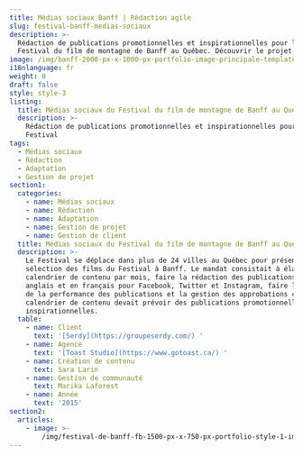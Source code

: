 ```yaml
---
title: Médias sociaux Banff | Rédaction agile
slug: festival-banff-medias-sociaux
description: >-
  Rédaction de publications promotionnelles et inspirationnelles pour le
  Festival du film de montagne de Banff au Québec. Découvrir le projet. 
image: /img/banff-2000-px-x-1000-px-portfolio-image-principale-template.png
i18nlanguage: fr
weight: 0
draft: false
style: style-3
listing:
  title: Médias sociaux du Festival du film de montagne de Banff au Québec
  description: >-
    Rédaction de publications promotionnelles et inspirationnelles pour le
    Festival
tags:
  - Médias sociaux
  - Rédaction
  - Adaptation
  - Gestion de projet
section1:
  categories:
    - name: Médias sociaux
    - name: Rédaction
    - name: Adaptation
    - name: Gestion de projet
    - name: Gestion de client
  title: Médias sociaux du Festival du film de montagne de Banff au Québec
  description: >-
    Le Festival se déplace dans plus de 24 villes au Québec pour présenter une
    sélection des films du Festival à Banff. Le mandat consistait à élaborer un
    calendrier de contenu par mois, faire la rédaction des publications en
    anglais et en français pour Facebook, Twitter et Instagram, faire l’analyse
    de la performance des publications et la gestion des approbations client. Le
    calendrier de contenu devait prévoir des publications promotionnelles et
    inspirationnelles.
  table:
    - name: Client
      text: '[Serdy](https://groupeserdy.com/) '
    - name: Agence
      text: '[Toast Studio](https://www.gotoast.ca/) '
    - name: Création de contenu
      text: Sara Larin
    - name: Gestion de communauté
      text: Marika Laforest
    - name: Année
      text: '2015'
section2:
  articles:
    - image: >-
        /img/festival-de-banff-fb-1500-px-x-750-px-portfolio-style-1-images-4.png
---
```


